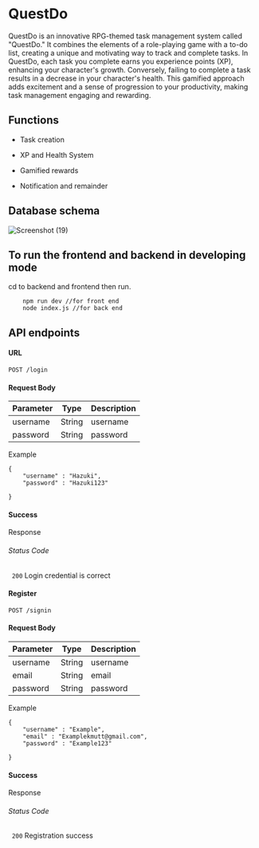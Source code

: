 # QuestDo

QuestDo is an innovative RPG-themed task management system called "QuestDo." It combines the elements of a role-playing game with a to-do list, creating a unique and motivating way to track and complete tasks. In QuestDo, each task you complete earns you experience points (XP), enhancing your character's growth. Conversely, failing to complete a task results in a decrease in your character's health. This gamified approach adds excitement and a sense of progression to your productivity, making task management engaging and rewarding.

## Functions
- Task creation
- XP and Health System
- Gamified rewards

- Notification and remainder

## Database schema
![Screenshot (19)](https://github.com/andhikark/QuestDo_MiniProject/assets/75937835/b724fcec-2cad-4776-ac7a-54ff32dab925)

## To run the frontend and backend in developing mode 
cd to backend and frontend then run.
```
    npm run dev //for front end
    node index.js //for back end
```

## API endpoints

#### URL
<!-- Method /endpoint -->
`POST /login`

<!-- change to Request <TYPE> If you use parameters or query -->
#### Request Body 
| Parameter | Type | Description |
|----------|:-------------:|:------|
|username|String|username |
|password|String| password|


Example
```
{
    "username" : "Hazuki",
    "password" : "Hazuki123"

}   

```

<!-- The response if success -->
#### Success
Response

<!--Status code (normally 200) -->
###### Status Code
<!-- STATUS BEHEAVIOR -->
` 200`  Login credential is correct

#### Register
<!-- Method /endpoint -->
`POST /signin`

#### Request Body 
| Parameter | Type | Description |
|----------|:-------------:|:------|
|username|String|username |
|email|String|email |
|password|String| password|


Example
```
{
    "username" : "Example",
    "email" : "Examplekmutt@gmail.com",
    "password" : "Example123"

}   

```

<!-- The response if success -->
#### Success
Response

<!--Status code (normally 200) -->
###### Status Code
<!-- STATUS BEHEAVIOR -->
` 200`  Registration success


